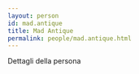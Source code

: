 ```yaml
---
layout: person
id: mad.antique
title: Mad Antique
permalink: people/mad.antique.html
---
```


Dettagli della persona